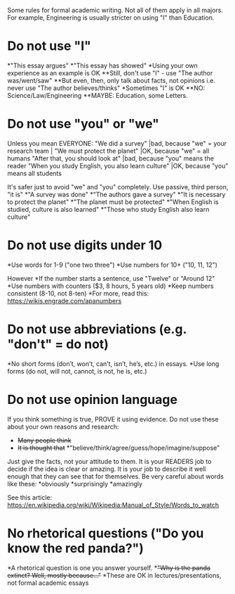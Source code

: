 Some rules for formal academic writing. Not all of them apply in all majors. 
For example, Engineering is usually stricter on using "I" than Education.

# Do not use "I"
*"This essay argues"
*"This essay has showed"
*Using your own experience as an example is OK
**Still, don't use "I" - use "The author was/went/saw"
**But even, then, only talk about facts, not opinions i.e. never use "The author believes/thinks"
*Sometimes "I" is OK
**NO: Science/Law/Engineering
**MAYBE: Education, some Letters.

# Do not use "you" or "we"
Unless you mean EVERYONE:
"We did a survey"                |bad, because "we" = your research team |
"We must protect the planet"     |OK, because "we" = all humans
"After that, you should look at" |bad, because "you" means the reader
"When you study English, you also learn culture" |OK, because "you" means all students

It's safer just to avoid "we" and "you" completely. Use passive, third person, "it is"
*"A survey was done"
*"The authors gave a survey"
*"It is necessary to protect the planet"
*"The planet must be protected"
*"When English is studied, culture is also learned"
*"Those who study English also learn culture"

# Do not use digits under 10
*Use words for 1-9  ("one two three")
*Use numbers for 10+ ("10, 11, 12")

However
*If the number starts a sentence, use "Twelve" or "Around 12"
*Use numbers with counters ($3, 8 hours, 5 years old)
*Keep numbers consistent (8-10, not 8-ten)
*For more, read this: https://wikis.engrade.com/apanumbers

# Do not use abbreviations (e.g. "don't" = do not)
*No short forms (don’t, won’t, can’t, isn’t, he’s, etc.) in essays.
*Use long forms (do not, will not, cannot, is not, he is, etc.)


# Do not use opinion language
If you think something is true, PROVE it using evidence. Do not use these about your own reasons and research:
* ~~Many people think~~
* ~~It is thought that~~
*"believe/think/agree/guess/hope/imagine/suppose"

Just give the facts, not your attitude to them. 
It is your READERS job to decide if the idea is clear or amazing. It is your job to describe it well enough that they can see that for themselves. Be very careful about words like these:
*obviously
*surprisingly
*amazingly

See this article: https://en.wikipedia.org/wiki/Wikipedia:Manual_of_Style/Words_to_watch

# No rhetorical questions ("Do you know the red panda?")
*A rhetorical question is one you answer yourself.
*~~"Why is the panda extinct? Well, mostly because..."~~
*These are OK in lectures/presentations, not formal academic essays

